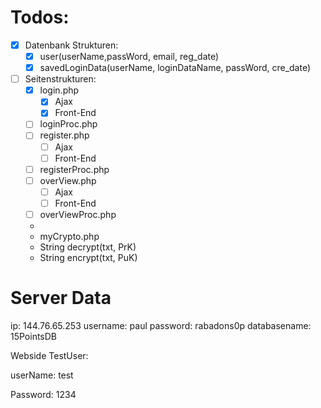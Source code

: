 # Todos:

- [x] Datenbank Strukturen:
  - [x] user(userName,passWord, email, reg_date)
  - [x] savedLoginData(userName, loginDataName, passWord, cre_date)
  
- [ ] Seitenstrukturen:
  - [x] login.php
    - [x] Ajax
    - [x] Front-End
  - [ ] loginProc.php
  - [ ] register.php
    - [ ] Ajax
    - [ ] Front-End
  - [ ] registerProc.php
  - [ ] overView.php
    - [ ] Ajax
    - [ ] Front-End
  - [ ] overViewProc.php
  - 
  - myCrypto.php
  -  String decrypt(txt, PrK)
  -  String encrypt(txt, PuK)
  
# Server Data
ip: 144.76.65.253
username: paul
password: rabadons0p
databasename: 15PointsDB


Webside TestUser:

userName: test

Password: 1234
